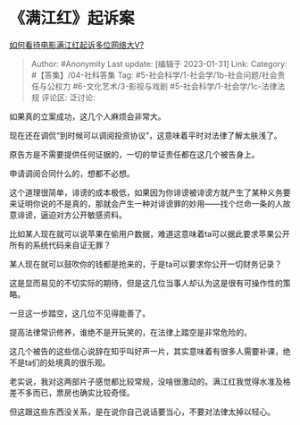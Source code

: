 # 《满江红》起诉案
[如何看待电影满江红起诉多位网络大V?](https://www.zhihu.com/question/581004433/answer/2869150868)

> Author: #Anonymity
> Last update: [编辑于 2023-01-31]
> Link:
> Category: #【答集】/04-社科答集
> Tag: #5-社会科学/1-社会学/1b-社会问题/社会责任与公权力 #6-文化艺术/3-影视与戏剧 #5-社会科学/1-社会学/1c-法律法规
> 评论区:
> 泛讨论:

如果真的立案成功，这几个人麻烦会非常大。

现在还在调侃“到时候可以调阅投资协议”，这意味着平时对法律了解太肤浅了。

原告方是不需要提供任何证据的，一切的举证责任都在这几个被告身上。

申请调阅合同什么的，想都不必想。

这个道理很简单，诽谤的成本极低，如果因为你诽谤被诽谤方就产生了某种义务要来证明你说的不是真的，那就会产生一种对诽谤罪的妙用——找个烂命一条的人故意诽谤，逼迫对方公开敏感资料。

比如某人现在就可以说苹果在偷用户数据，难道这意味着ta可以据此要求苹果公开所有的系统代码来自证无罪？

某人现在就可以鼓吹你的钱都是抢来的，于是ta可以要求你公开一切财务记录？

这是显而易见的不切实际的期待，但是这几位当事人却认为这是很有可操作性的策略。

一旦这一步踏空，这几位不见得能善了。

提高法律常识修养，谁绝不是开玩笑的，在法律上踏空是非常危险的。

这几个被告的这些信心说辞在知乎叫好声一片，其实意味着有很多人需要补课，绝不是ta们的处境真的很乐观。

﻿老实说，我对这两部片子感觉都比较常规，没啥很激动的。满江红我觉得水准及格差不多而已，票房也确实比较奇怪。

但这跟这些东西没关系，是在说你自己说话要当心，不要对法律太掉以轻心。
